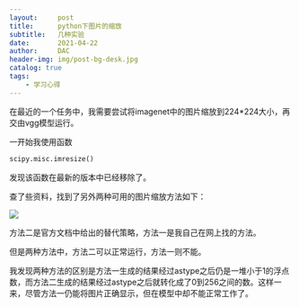 ```yaml
---
layout:     post
title:      python下图片的缩放
subtitle:   几种实验
date:       2021-04-22
author:     DAC
header-img: img/post-bg-desk.jpg
catalog: true
tags:
    - 学习心得
---
```


在最近的一个任务中，我需要尝试将imagenet中的图片缩放到224*224大小，再交由vgg模型运行。

一开始我使用函数

```python
scipy.misc.imresize()
```

发现该函数在最新的版本中已经移除了。

查了些资料，找到了另外两种可用的图片缩放方法如下：

![](https://Acdimy.github.io/img/python_pic.png)

方法二是官方文档中给出的替代策略，方法一是我自己在网上找的方法。

但是两种方法中，方法二可以正常运行，方法一则不能。

我发现两种方法的区别是方法一生成的结果经过astype之后仍是一堆小于1的浮点数，而方法二生成的结果经过astype之后就转化成了0到256之间的数。这样一来，尽管方法一仍能将图片正确显示，但在模型中却不能正常工作了。